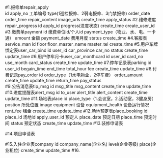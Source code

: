 #1.报修单repair_apply	
	id
	apply_no 工单编号
	type(1巡检报修、2弱电报修、3门禁报修)
	order_date
	order_time
	repair_content
	image_urls
	create_time
	apply_status
#2.维修进度repair_progress
    id
    apply_id
    progress(进度状态)
    create_time
    create_user_id
#3.缴费单payment
	id
	缴费单位id/个人id
	payment_type（物业、水、电、一卡通）
	amount 金额
	payment_date 费用月度
	status
	create_time
#4.客服表service_man
	id
	floor
	floor_master_name
	master_tel
	create_time
#5.用户车牌绑定表user_car_bind
	id
	user_id
	car_province
	car_no
	status
	create_time
	update_time
#6.用户停车月卡user_car_monthcard
	id
	user_id
	card_no
	use_month
	card_status
	create_time
    update_time
#7.停车记录表parking
	id
	user_id
	begain_time
	end_time
	total_hour
	fee
	create_time
    update_time
#8.付费记录pay_order
	id
	order_type（1水电物业，2停车费）
	order_amount
	create_time
    update_time
	return_time
	pay_status	
#9.公告消息表tip_msg
	id
	msg_title
	msg_content
	create_time
    update_time
#10.进度提醒表alert_msg
	id
	to_user
	alert_title
	alert_content
	create_time
    update_time
#11.场地表place
	id
	place_type（1.会议室，2.活动室，3健身房）
	postion 所处位置
	image
	equipment 设备
	equipment_health 设备运行情况
	rent_fee 租金
	create_time
    update_time
#12.场地预定表place_booking
	id
	place_id 场地id
	apply_user_id 预定人
	place_date 预定日期
	place_time 预定时间
	status 预定状态
	create_time
    update_time
#13.装修申请表


#14.项目申请表


#15.入住企业表company
    id
    company_name(企业名)
    level(企业等级)
    place(企业租位)
    create_time
    update_time
#16.

